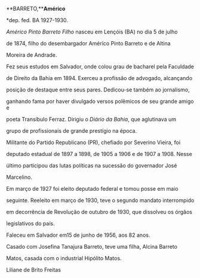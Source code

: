 **BARRETO,****Américo**



\*dep. fed. BA 1927-1930.



*Américo Pinto Barreto Filho* nasceu em Lençóis (BA) no dia 5 de julho

de 1874, filho do desembargador Américo Pinto Barreto e de Altina

Moreira de Andrade.



Fez seus estudos em Salvador, onde colou grau de bacharel pela Faculdade

de Direito da Bahia em 1894. Exerceu a profissão de advogado, alcançando

posição de destaque entre seus pares. Dedicou-se também ao jornalismo,

ganhando fama por haver divulgado versos polêmicos de seu grande amigo e

poeta Transíbulo Ferraz. Dirigiu o *Diário da Bahia*, que aglutinava um

grupo de profissionais de grande prestígio na época.



Militante do Partido Republicano (PR), chefiado por Severino Vieira, foi

deputado estadual de 1897 a 1898, de 1905 a 1906 e de 1907 a 1908. Nesse

último participou das lutas políticas na sucessão do governador José

Marcelino.



Em março de 1927 foi eleito deputado federal e tomou posse em maio

seguinte. Reeleito em março de 1930, teve o segundo mandato interrompido

em decorrência de Revolução de outubro de 1930, que dissolveu os órgãos

legislativos do país.



Faleceu em Salvador em15 de junho de 1956, aos 82 anos.



Casado com Josefina Tanajura Barreto, teve uma filha, Alcina Barreto

Matos, casada com o industrial Hipólito Matos.



Liliane de Brito Freitas



